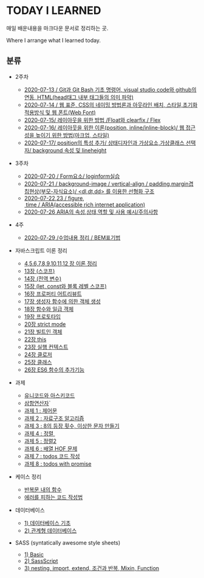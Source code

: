 #  TODAY I LEARNED

매일 배운내용을 마크다운 문서로 정리하는 곳.

Where I arrange what I learned today.



## 분류

* 2주차

  * <a href="./2ndweek/2020-07-13.md">2020-07-13 / Git과 Git Bash 기초 명령어,  visual studio code와 github의 연동,  HTML(head태그 내부 태그들의 의미 파악)</a>
  * <a href="./2ndweek/2020-07-14.md">2020-07-14 / 웹 표준, CSS의 네이밍 방법론과 아웃라인 배치, 스타일,초기화 적용방식 및 웹 폰트(Web Font)</a>
  * <a href="./2ndweek/2020-07-15.md">2020-07-15/ 레이아웃을 위한 방법 /Float와 clearfix / Flex</a>
  * <a href="./2ndweek/2020-07-16.md">2020-07-16/ 레이아웃을 위한 이론(position, inline/inline-block)/ 웹 접근성을 높이기 위한 방법(마크업, 스타일)</a>
  * <a href="./2ndweek/2020-07-17.md">2020-07-17/ position의 특성 추가/ 상태디자인과 가상요소,가상클래스 선택자/ background 속성 및 lineheight</a>
* 3주차
  * <a href="./2ndweek/2020-07-20.md">2020-07-20 / Form요소/ loginform실습</a>
  * <a href="./2ndweek/2020-07-21.md">2020-07-21 / background-image / vertical-align / padding,margin겹칩현상(부모-자식요소)/ <dl,dt,dd> 를 이용한 선형화 구조</a>
  * <a href="./2ndweek/2020-07-2223.md">2020-07-22,23 / figure,  time / ARIA(accessible rich internet application)</a>
  * <a href="./2ndweek/20200726ARIA.md">2020-07-26 ARIA의 속성,상태,역할 및 사용 예시/주의사항</a>
* 4주
  * <a href="./2ndweek/2020-07-29.md">2020-07-29 /수업내용 정리 / BEM표기법</a>
* 자바스크립트 이론 정리
  * <a href="./2ndweek/45678.md">4,5,6,7,8,9,10,11,12 장 이론 정리</a>
  * <a href="./13.md">13장 (스코프)</a>
  * <a href="./14. global.md">14장 (전역 변수)</a>
  * <a href="./15. blocklevelscope.md">15장 (let, const와 블록 레벨 스코프)</a>
  * <a href="./16. propertyattribute.md">16장 프로퍼티 어트리뷰트</a>
  * <a href="./17. constructor.md">17장 생성자 함수에 의한 객체 생성</a>
  * <a href="./18. firstClassObject.md">18장 함수와 일급 객체</a>
  * <a href="./19.prototype.md">19장 프로토타입</a>
  * <a href="./20.Strict mode.md">20장 strict mode</a>
  * <a href="./21.builtInObject.md">21장 빌트인 객체</a>
  * <a href="./22.this.md">22장 this</a>
  * <a href="./23.execution context.md">23장 실행 컨텍스트</a>
  * <a href="./24.closure.md">24장 클로저</a>
  * <a href="./25.class.md">25장 클래스</a>
  * <a href="./25.ES6function.md">26장 ES6 함수의 추가기능</a>
* 과제
  * <a href="./asciiandunicode.md">유니코드와 아스키코드</a>
  * <a href="./hw1.md">삼항연산자</a>`
  * <a href="./hw-control.md">과제 1 : 제어문</a>
  * <a href="./hw2.md">과제 2 : 자료구조 알고리즘</a>
  * <a href="./hw3.md">과제 3 : 8의 등장 횟수, 이상한 문자 만들기 </a>
  * <a href="./hw4.md">과제 4 : 정렬 </a>
  * <a href="./sorting2.md">과제 5 : 정렬2</a>
  * <a href="./HOF.md">과제 6 : 배열 HOF 문제</a>
  * <a href="./todosHw.md">과제 7 : todos 코드 작성</a>
  * <a href="./todowithPromise.md">과제 8 : todos with promise</a>
* 케이스 정리
  * <a href="./classwithloop.md">반복문 내의 함수</a>
  * <a href="./badpattern.md">에러를 피하는 코드 작성법</a>
* 데이터베이스
  * <a href="./database1.md">1) 데이터베이스 기초</a>
  * <a href="./database2.md">2) 관계형 데이터베이스</a>
* SASS (syntatically awesome style sheets)
  * <a href="./sass1.md">1) Basic</a>
  * <a href="./sass2.md">2) SassScript</a>
  * <a href="./sass3.md">3) nesting, import, extend, 조건과 반복, Mixin, Function</a>

